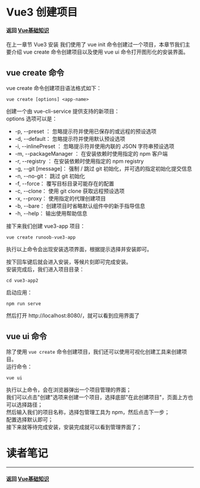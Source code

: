 # Vue3 创建项目

#### 返回 [Vue基础知识](../Vue基础知识.md)

在上一章节 Vue3 安装 我们使用了 vue init 命令创建过一个项目，本章节我们主要介绍 vue create 命令创建项目以及使用 vue ui 命令打开图形化的安装界面。

## vue create 命令

vue create 命令创建项目语法格式如下：
```
vue create [options] <app-name>
```
创建一个由 vue-cli-service 提供支持的新项目：  
options 选项可以是：
- -p, --preset <presetName>： 忽略提示符并使用已保存的或远程的预设选项
- -d, --default： 忽略提示符并使用默认预设选项
- -i, --inlinePreset <json>： 忽略提示符并使用内联的 JSON 字符串预设选项
- -m, --packageManager <command>： 在安装依赖时使用指定的 npm 客户端
- -r, --registry <url>： 在安装依赖时使用指定的 npm registry
- -g, --git [message]： 强制 / 跳过 git 初始化，并可选的指定初始化提交信息
- -n, --no-git： 跳过 git 初始化
- -f, --force： 覆写目标目录可能存在的配置
- -c, --clone： 使用 git clone 获取远程预设选项
- -x, --proxy： 使用指定的代理创建项目
- -b, --bare： 创建项目时省略默认组件中的新手指导信息
- -h, --help： 输出使用帮助信息

接下来我们创建 vue3-app 项目：
```
vue create runoob-vue3-app
```
执行以上命令会出现安装选项界面，根据提示选择并安装即可。

按下回车键后就会进入安装，等候片刻即可完成安装。  
安装完成后，我们进入项目目录：  
```
cd vue3-app2
```
启动应用：
```
npm run serve
```
然后打开 http://localhost:8080/，就可以看到应用界面了

## vue ui 命令

除了使用 `vue create` 命令创建项目，我们还可以使用可视化创建工具来创建项目。  
运行命令：
```
vue ui
```
执行以上命令，会在浏览器弹出一个项目管理的界面；  
我们可以点击"创建"选项来创建一个项目，选择底部"在此创建项目"，页面上方也可以选择路径；  
然后输入我们的项目名称，选择包管理工具为 npm，然后点击下一步；  
配置选择默认即可；  
接下来就等待完成安装，安装完成就可以看到管理界面了；  


# 读者笔记

---

#### 返回 [Vue基础知识](../Vue基础知识.md)
